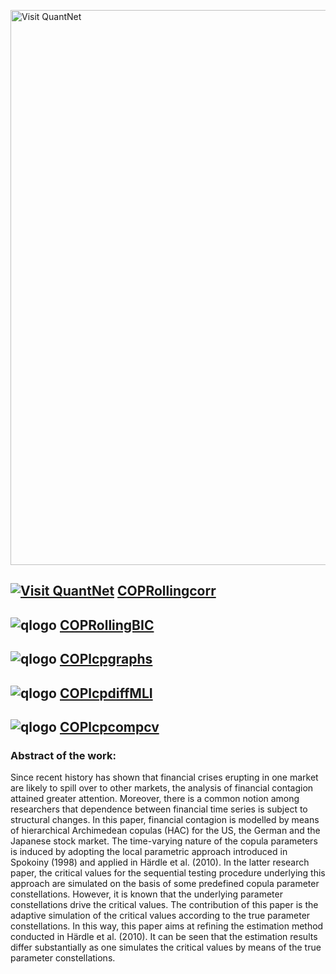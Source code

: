 
[<img src="https://github.com/QuantLet/Styleguide-and-FAQ/blob/master/pictures/banner.png" width="888" alt="Visit QuantNet">](http://quantlet.de/)


## [<img src="https://github.com/QuantLet/Styleguide-and-FAQ/blob/master/pictures/qloqo.png" alt="Visit QuantNet">](http://quantlet.de/) **[COPRollingcorr](https://github.com/QuantLet/Time-varying-HAC/tree/master/COPRollingcorr)**

## ![qlogo](http://quantnet.wiwi.hu-berlin.de/graphics/quantlogo.png) **[COPRollingBIC](https://github.com/QuantLet/Time-varying-HAC/tree/master/COPRollingBIC)**

## ![qlogo](http://quantnet.wiwi.hu-berlin.de/graphics/quantlogo.png) **[COPlcpgraphs](https://github.com/QuantLet/Time-varying-HAC/tree/master/COPlcpgraphs)**

## ![qlogo](http://quantnet.wiwi.hu-berlin.de/graphics/quantlogo.png) **[COPlcpdiffMLI](https://github.com/QuantLet/Time-varying-HAC/tree/master/COPlcpdiffMLI)**

## ![qlogo](http://quantnet.wiwi.hu-berlin.de/graphics/quantlogo.png) **[COPlcpcompcv](https://github.com/QuantLet/Time-varying-HAC/tree/master/COPlcpcompcv)**

### Abstract of the work:
Since recent history has shown that financial crises erupting in one market are likely to spill over to other markets, the analysis of financial contagion attained greater attention. Moreover, there is a common notion among researchers that dependence between financial time series is subject to structural changes. In this paper, financial contagion is modelled by means of hierarchical Archimedean copulas (HAC) for the US, the German and the Japanese stock market. The time-varying nature of the copula parameters is induced by adopting the local parametric approach introduced in Spokoiny (1998) and applied in Härdle et al. (2010). In the latter research paper, the critical values for the sequential testing procedure underlying this approach are simulated on the basis of some predefined copula parameter constellations. However, it is known that the underlying parameter constellations drive the critical values. The contribution of this paper is the adaptive simulation of the critical values according to the true parameter constellations. In this way, this paper aims at refining the estimation method conducted in Härdle et al. (2010). It can be seen that the estimation results differ substantially as one simulates the critical values by means of the true parameter constellations. 




